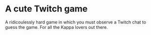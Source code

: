 # A cute Twitch game

A ridicoulessly hard game in which you must observe a Twitch chat to guess the game. 
For all the Kappa lovers out there.
